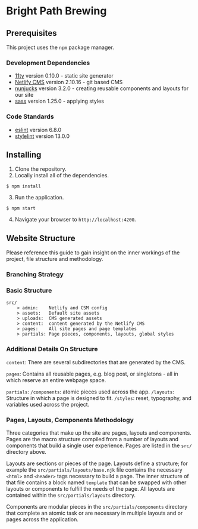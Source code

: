 # Bright Path Brewing

## Prerequisites

This project uses the `npm` package manager.

### Development Dependencies
- [11ty](https://www.11ty.dev) version 0.10.0 - static site generator
- [Netlify CMS](https://www.netlifycms.org/) version 2.10.16 - git based CMS
- [nunjucks](https://mozilla.github.io/nunjucks/) version 3.2.0 - creating reusable components and layouts for our site
- [sass](https://sass-lang.com) version 1.25.0 - applying styles

### Code Standards
- [eslint](https://eslint.org/docs/user-guide/getting-started) version 6.8.0
- [stylelint](https://stylelint.io/) version 13.0.0

## Installing

1. Clone the repository.  
2. Locally install all of the dependencies.  
  ```
  $ npm install
  ```
3. Run the application.  
  ```
  $ npm start
  ```  
4. Navigate your browser to `http://localhost:4200`.

## Website Structure
Please reference this guide to gain insight on the inner workings of the project, file structure and methodology.

### Branching Strategy

### Basic Structure
```
src/
    > admin:    Netlify and CSM config
    > assets:   Default site assets
    > uploads:  CMS generated assets
    > content:  content generated by the Netlify CMS
    > pages:    All site pages and page templates
    > partials: Page pieces, components, layouts, global styles
```

### Additional Details On Structure

`content`: There are several subdirectories that are generated by the CMS.

`pages`: Contains all reusable pages, e.g. blog post, or singletons - all in which reserve an entire webpage space.

`partials`: `/components`: atomic pieces used across the app. `/layouts`: Structure in which a page is designed to fit. `/styles`: reset, typography, and variables used across the project.


### Pages, Layouts, Components Methodology

Three categories that make up the site are pages, layouts and components. Pages are the macro structure compiled from a number of layouts and components that build a single user experience. Pages are listed in the `src/` directory above.

Layouts are sections or pieces of the page. Layouts define a structure; for example the `src/partials/layouts/base.njk` file contains the necessary `<html>` and `<header>` tags necessary to build a page. The inner structure of that file contains a block named `template` that can be swapped with other layouts or components to fulfill the needs of the page. All layouts are contained within the `src/partials/layouts` directory.

Components are modular pieces in the `src/partials/components` directory that complete an atomic task or are necessary in multiple layouts and or pages across the application.
